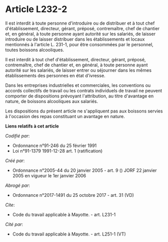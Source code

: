 # Article L232-2

Il est interdit à toute personne d'introduire ou de distribuer et à tout chef d'établissement, directeur, gérant, préposé,
contremaître, chef de chantier et, en général, à toute personne ayant autorité sur les salariés, de laisser introduire ou de
laisser distribuer dans les établissements et locaux mentionnés à l'article L. 231-1, pour être consommées par le personnel,
toutes boissons alcooliques.

Il est interdit à tout chef d'établissement, directeur, gérant, préposé, contremaître, chef de chantier et, en général, à
toute personne ayant autorité sur les salariés, de laisser entrer ou séjourner dans les mêmes établissements des personnes en
état d'ivresse.

Dans les entreprises industrielles et commerciales, les conventions ou accords collectifs de travail ou les contrats
individuels de travail ne peuvent comporter de dispositions prévoyant l'attribution, au titre d'avantage en nature, de
boissons alcooliques aux salariés.

Les dispositions du présent article ne s'appliquent pas aux boissons servies à l'occasion des repas constituant un avantage
en nature.

**Liens relatifs à cet article**

_Codifié par_:

  - Ordonnance n°91-246 du 25 février 1991
  - Loi n°91-1379 1991-12-28 art. 1 (ratification)

_Créé par_:

  - Ordonnance n°2005-44 du 20 janvier 2005 - art. 9 () JORF 22 janvier 2005 en vigueur le 1er janvier 2006

_Abrogé par_:

  - Ordonnance n°2017-1491 du 25 octobre 2017 - art. 31 (VD)

_Cite_:

  - Code du travail applicable à Mayotte. - art. L231-1

_Cité par_:

  - Code du travail applicable à Mayotte. - art. L251-1 (VT)

